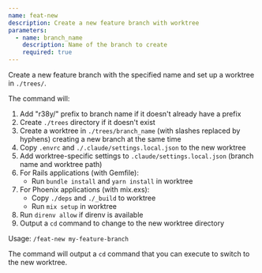 ```yaml
---
name: feat-new
description: Create a new feature branch with worktree
parameters:
  - name: branch_name
    description: Name of the branch to create
    required: true
---
```


Create a new feature branch with the specified name and set up a worktree in `./trees/`.

The command will:

1. Add "r38y/" prefix to branch name if it doesn't already have a prefix
2. Create `./trees` directory if it doesn't exist
3. Create a worktree in `./trees/branch_name` (with slashes replaced by hyphens) creating a new branch at the same time
4. Copy `.envrc` and `./.claude/settings.local.json` to the new worktree
5. Add worktree-specific settings to `.claude/settings.local.json` (branch name and worktree path)
6. For Rails applications (with Gemfile):
   - Run `bundle install` and `yarn install` in worktree
7. For Phoenix applications (with mix.exs):
   - Copy `./deps` and `./_build` to worktree
   - Run `mix setup` in worktree
8. Run `direnv allow` if direnv is available
9. Output a `cd` command to change to the new worktree directory

Usage: `/feat-new my-feature-branch`

The command will output a `cd` command that you can execute to switch to the new worktree.
